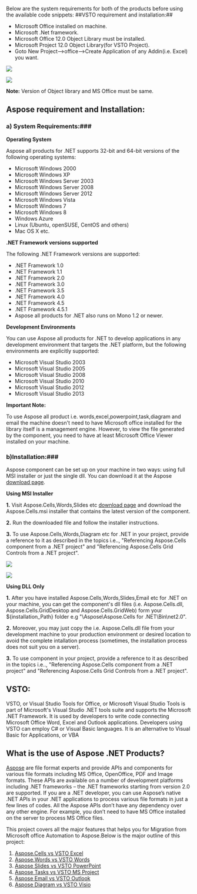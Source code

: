 Below are the system requirements for both of the products before using the available code snippets:
##VSTO requirement and installation:##

* Microsoft Office installed on machine.
* Microsoft .Net framework.
* Microsoft Office 12.0 Object Library must be installed.
* Microsoft Project 12.0 Object Library(for VSTO Project).
* Goto New Project-->office-->Create Application of any Addin(i.e. Excel) you want.

![](https://bitbucket.org/asposemarketplace/aspose-for-vsto/raw/17fa5e2e34ab1f72854f5de2ef1e36aac234eced/Wiki%20Images/Step%201.png)

![](https://bitbucket.org/asposemarketplace/aspose-for-vsto/raw/17fa5e2e34ab1f72854f5de2ef1e36aac234eced/Wiki%20Images/Step%202.png)

**Note:** Version of Object library and MS Office must be same.

## Aspose requirement and Installation: ##

### a) System Requirements:###

**Operating System**

Aspose all products for .NET supports 32-bit and 64-bit versions of the following operating systems:

* Microsoft Windows 2000
* Microsoft Windows XP
* Microsoft Windows Server 2003
* Microsoft Windows Server 2008
* Microsoft Windows Server 2012
* Microsoft Windows Vista
* Microsoft Windows 7
* Microsoft Windows 8
* Windows Azure
* Linux (Ubuntu, openSUSE, CentOS and others)
* Mac OS X etc.

**.NET Framework versions supported**

The following .NET Framework versions are supported:

* .NET Framework 1.0
* .NET Framework 1.1
* .NET Framework 2.0
* .NET Framework 3.0
* .NET Framework 3.5
* .NET Framework 4.0
* .NET Framework 4.5
* .NET Framework 4.5.1
* Aspose all products for .NET also runs on Mono 1.2 or newer.

**Development Environments**

You can use Aspose all products for .NET to develop applications in any development environment that targets the .NET platform, but the following environments are explicitly supported:

* Microsoft Visual Studio 2003
* Microsoft Visual Studio 2005
* Microsoft Visual Studio 2008
* Microsoft Visual Studio 2010
* Microsoft Visual Studio 2012
* Microsoft Visual Studio 2013

**Important Note:**

To use Aspose all product i.e. words,excel,powerpoint,task,diagram and email the machine doesn't need to have Microsoft office installed for the library itself is a management engine. However, to view the file generated by the component, you need to have at least Microsoft Office Viewer installed on your machine.

### b)Installation:###

Aspose component can be set up on your machine in two ways: using full MSI installer or just the single dll. You can download it at the Aspose [download page](http://www.aspose.com/community/files/51/.net-components/aspose.cells-for-.net/default.aspx).

**Using MSI Installer**

**1.** Visit Aspose.Cells,Words,Slides etc [download page](http://www.aspose.com/community/files/51/.net-components/aspose.cells-for-.net/default.aspx) and download the Aspose.Cells.msi installer that contains the latest version of the component.

**2.** Run the downloaded file and follow the installer instructions.

**3.** To use Aspose.Cells,Words,Diagram etc for .NET in your project, provide a reference to it as described in the topics i.e.., "Referencing Aspose.Cells component from a .NET project" and "Referencing Aspose.Cells Grid Controls from a .NET project".

![](https://bitbucket.org/asposemarketplace/aspose-for-vsto/raw/cc0f73d2ca92e89aea3ba95e21255349be10c1bb/Wiki%20Images/Stp%202.png)

![](https://bitbucket.org/asposemarketplace/aspose-for-vsto/raw/cc0f73d2ca92e89aea3ba95e21255349be10c1bb/Wiki%20Images/Step%201%20for%20Aspose.png)

**Using DLL Only**

**1.** After you have installed Aspose.Cells,Words,Slides,Email etc for .NET on your machine, you can get the component's dll files (i.e. Aspose.Cells.dll, Aspose.Cells.GridDesktop and Aspose.Cells.GridWeb) form your ${installation_Path} folder e.g "\Aspose\Aspose.Cells for .NET\Bin\net2.0".

**2.** Moreover, you may just copy the i.e. Aspose.Cells.dll file from your development machine to your production environment or desired location to avoid the complete intallation process (sometimes, the installation process does not suit you on a server).

**3.** To use component in your project, provide a reference to it as described in the topics i.e.., "Referencing Aspose.Cells component from a .NET project" and "Referencing Aspose.Cells Grid Controls from a .NET project".

## VSTO: 

VSTO, or Visual Studio Tools for Office, or Microsoft Visual Studio Tools is part of Microsoft's Visual Studio .NET tools suite and supports the Microsoft .NET Framework. It is used by developers to write code connecting Microsoft Office Word, Excel and Outlook applications. Developers using VSTO can employ C# or Visual Basic languages. It is an alternative to Visual Basic for Applications, or VBA

## What is the use of Aspose .NET Products?

[Aspose](http://www.aspose.com) are file format experts and provide APIs and components for various file formats including MS Office, OpenOffice, PDF and Image formats. These APIs are available on a number of development platforms including .NET
 frameworks &ndash; the .NET frameworks starting from version 2.0 are supported. If you are a .NET developer, you can use Aspose’s native .NET APIs in your .NET applications to process various file formats in just a few lines of codes. All the Aspose
 APIs don’t have any dependency over any other engine. For example, you don’t need to have MS Office installed on the server to process MS Office files.

This project covers all the major features that helps you for Migration from Microsoft office Automation to Aspose.Below is the major outline of this project:

1. [Aspose.Cells vs VSTO Excel](https://github.com/asposemarketplace/Aspose_for_VSTO/wiki/Aspose.Cells-vs-VSTO-Excel)
2. [Aspose.Words vs VSTO Words](https://github.com/asposemarketplace/Aspose_for_VSTO/wiki/Aspose.Words-vs-VSTO-Words)
3. [Aspose Slides vs VSTO PowerPoint](https://github.com/asposemarketplace/Aspose_for_VSTO/wiki/Aspose-Slides-vs-VSTO-PowerPoint)
4. [Aspose Tasks vs VSTO MS Project](https://github.com/asposemarketplace/Aspose_for_VSTO/wiki/Aspose-Tasks-vs-VSTO-MS-Project)
5. [Aspose Email vs VSTO Outlook](https://github.com/asposemarketplace/Aspose_for_VSTO/wiki/Aspose-Email-vs-VSTO-Outlook)
6. [Aspose Diagram vs VSTO Visio](https://github.com/asposemarketplace/Aspose_for_VSTO/wiki/Aspose-Diagram-vs-VSTO-Visio)
